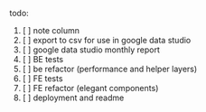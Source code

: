 todo:

1. [ ] note column
2. [ ] export to csv for use in google data studio
3. [ ] google data studio monthly report
4. [ ] BE tests
5. [ ] be refactor (performance and helper layers)
6. [ ] FE tests
7. [ ] FE refactor (elegant components)
8. [ ] deployment and readme